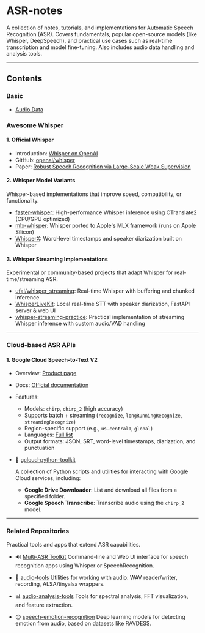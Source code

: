 # ASR-notes

A collection of notes, tutorials, and implementations for Automatic Speech Recognition (ASR).
Covers fundamentals, popular open-source models (like Whisper, DeepSpeech), and practical use cases such as real-time transcription and model fine-tuning.
Also includes audio data handling and analysis tools.

---

## Contents

### Basic

- [Audio Data](./basic/audio_data/README.md)

### Awesome Whisper

#### 1. Official Whisper

- Introduction: [Whisper on OpenAI](https://openai.com/index/whisper)
- GitHub: [openai/whisper](https://github.com/openai/whisper)
- Paper: [Robust Speech Recognition via Large-Scale Weak Supervision](https://cdn.openai.com/papers/whisper.pdf)

#### 2. Whisper Model Variants

Whisper-based implementations that improve speed, compatibility, or functionality.

- [faster-whisper](https://github.com/SYSTRAN/faster-whisper): High-performance Whisper inference using CTranslate2 (CPU/GPU optimized)
- [mlx-whisper](https://github.com/ml-explore/mlx-examples/tree/main/whisper): Whisper ported to Apple's MLX framework (runs on Apple Silicon)
- [WhisperX](https://github.com/m-bain/whisperX): Word-level timestamps and speaker diarization built on Whisper

#### 3. Whisper Streaming Implementations

Experimental or community-based projects that adapt Whisper for real-time/streaming ASR.

- [ufal/whisper_streaming](https://github.com/ufal/whisper_streaming): Real-time Whisper with buffering and chunked inference
- [WhisperLiveKit](https://github.com/QuentinFuxa/WhisperLiveKit): Local real-time STT with speaker diarization, FastAPI server & web UI
- [whisper-streaming-practice](https://github.com/kaka-lin/whisper-streaming-practice): Practical implementation of streaming Whisper inference with custom audio/VAD handling

---

### Cloud-based ASR APIs

#### 1. Google Cloud Speech-to-Text V2

- Overview: [Product page](https://cloud.google.com/speech-to-text)
- Docs: [Official documentation](https://cloud.google.com/speech-to-text/docs/)
- Features:
  - Models: `chirp`, `chirp_2` (high accuracy)
  - Supports batch + streaming (`recognize`, `longRunningRecognize`, `streamingRecognize`)
  - Region-specific support (e.g., `us-central1`, `global`)
  - Languages: [Full list](https://cloud.google.com/speech-to-text/docs/languages)
  - Output formats: JSON, SRT, word-level timestamps, diarization, and punctuation

- 🧰 [gcloud-python-toolkit](https://github.com/kaka-lin/gcloud-python-toolkit)

  A collection of Python scripts and utilities for interacting with Google Cloud services, including:
    - **Google Drive Downloader**: List and download all files from a specified folder.
    - **Google Speech Transcribe**: Transcribe audio using the `chirp_2` model.

---

### Related Repositories

Practical tools and apps that extend ASR capabilities.

- 🔊 [Multi-ASR Toolkit](https://github.com/kaka-lin/multi-asr-toolkit)
  Command-line and Web UI interface for speech recognition apps using Whisper or SpeechRecognition.

- 🧰 [audio-tools](https://github.com/kaka-lin/audio-tools)
  Utilities for working with audio: WAV reader/writer, recording, ALSA/tinyalsa wrappers.

- 📊 [audio-analysis-tools](https://github.com/kaka-lin/audio-analysis-tools)
  Tools for spectral analysis, FFT visualization, and feature extraction.

- 😊 [speech-emotion-recognition](https://github.com/kaka-lin/speech-emotion-recognition)
  Deep learning models for detecting emotion from audio, based on datasets like RAVDESS.
